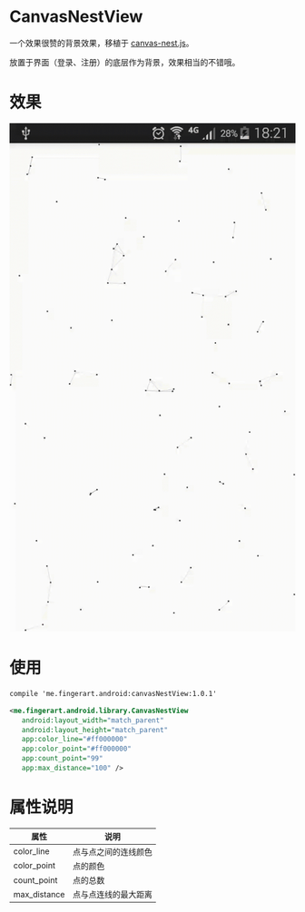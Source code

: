 # CanvasNestView
一个效果很赞的背景效果，移植于 [canvas-nest.js](https://github.com/hustcc/canvas-nest.js)。

放置于界面（登录、注册）的底层作为背景，效果相当的不错哦。

# 效果
![](./screenshots/canvasNestView.gif)

# 使用
```
compile 'me.fingerart.android:canvasNestView:1.0.1'
```
``` xml
<me.fingerart.android.library.CanvasNestView
   android:layout_width="match_parent"
   android:layout_height="match_parent"
   app:color_line="#ff000000"
   app:color_point="#ff000000"
   app:count_point="99"
   app:max_distance="100" />
```

# 属性说明
| 属性 | 说明 |
| ------------- | ----------------- |
| color_line    | 点与点之间的连线颜色 |
| color_point   | 点的颜色           |
| count_point   | 点的总数           |
| max_distance  | 点与点连线的最大距离 |



